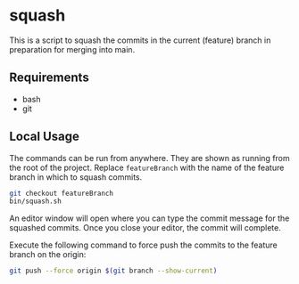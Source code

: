 # squash

This is a script to squash the commits in the current (feature) branch in
preparation for merging into main.

## Requirements

- bash
- git

## Local Usage

The commands can be run from anywhere. They are shown as running from the
root of the project. Replace `featureBranch` with the name of the feature
branch in which to squash commits.

```bash
git checkout featureBranch
bin/squash.sh
```

An editor window will open where you can type the commit message for the
squashed commits. Once you close your editor, the commit will complete.

Execute the following command to force push the commits to
the feature branch on the origin:

```bash
git push --force origin $(git branch --show-current)
```
